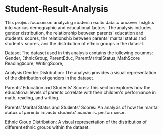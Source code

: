 # Student-Result-Analysis
This project focuses on analyzing student results data to uncover insights into various demographic and educational factors. The analysis includes gender distribution, the relationship between parents' education and students' scores, the relationship between parents' marital status and students' scores, and the distribution of ethnic groups in the dataset.

Dataset The dataset used in this analysis contains the following columns:  
Gender, 
EthnicGroup,
ParentEduc,
ParentMaritalStatus, 
MathScore,
ReadingScore, 
WritingScore,

Analysis
Gender Distribution:
The analysis provides a visual representation of the distribution of genders in the dataset.

Parents' Education and Students' Scores:
This section explores how the educational levels of parents correlate with their children's performance in math, reading, and writing.

Parents' Marital Status and Students' Scores:
An analysis of how the marital status of parents impacts students' academic performance.

Ethnic Group Distribution:
A visual representation of the distribution of different ethnic groups within the dataset.
